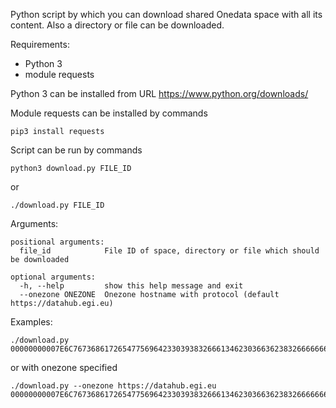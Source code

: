 Python script by which you can download shared Onedata space with all its content. Also a directory or file can be downloaded.

Requirements:
- Python 3
- module requests

Python 3 can be installed from URL
https://www.python.org/downloads/

Module requests can be installed by commands

```
pip3 install requests
```

Script can be run by commands

```
python3 download.py FILE_ID
```

or

```
./download.py FILE_ID
```

Arguments:
```
positional arguments:
  file_id            File ID of space, directory or file which should be downloaded

optional arguments:
  -h, --help         show this help message and exit
  --onezone ONEZONE  Onezone hostname with protocol (default https://datahub.egi.eu)
```

Examples:
```
./download.py 00000000007E6C76736861726547756964233039383266613462303663623832666666623932633661366363396433636432636837353962233037646231353336326536646363363633393039396136613030383537643738636832366538233134613830313936336235363761656533376665396536633536666434636235636834653138
```

or with onezone specified

```
./download.py --onezone https://datahub.egi.eu  00000000007E6C76736861726547756964233039383266613462303663623832666666623932633661366363396433636432636837353962233037646231353336326536646363363633393039396136613030383537643738636832366538233134613830313936336235363761656533376665396536633536666434636235636834653138
```
